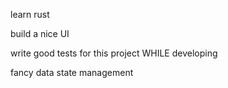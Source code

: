 


learn rust

build a nice UI

write good tests for this project WHILE developing

fancy data state management
